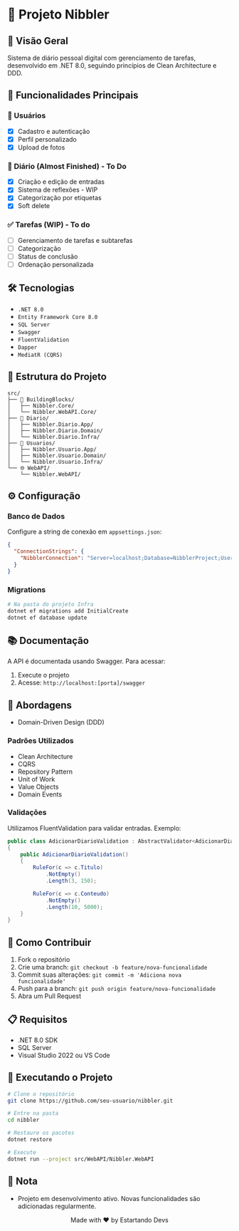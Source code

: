 # 📔 Projeto Nibbler

## 🌟 Visão Geral
Sistema de diário pessoal digital com gerenciamento de tarefas, desenvolvido em .NET 8.0, seguindo princípios de Clean Architecture e DDD.

## 🚀 Funcionalidades Principais

### 👤 Usuários
- [x] Cadastro e autenticação
- [x] Perfil personalizado
- [x] Upload de fotos

### 📝 Diário (Almost Finished) - To Do
- [x] Criação e edição de entradas
- [x] Sistema de reflexões - WIP
- [x] Categorização por etiquetas
- [x] Soft delete

### ✅ Tarefas (WIP) - To do
- [ ] Gerenciamento de tarefas e subtarefas
- [ ] Categorização
- [ ] Status de conclusão
- [ ] Ordenação personalizada

## 🛠️ Tecnologias

- `.NET 8.0`
- `Entity Framework Core 8.0`
- `SQL Server`
- `Swagger`
- `FluentValidation`
- `Dapper`
- `MediatR (CQRS)`

## 📁 Estrutura do Projeto

```
src/
├── 🧱 BuildingBlocks/
│   ├── Nibbler.Core/
│   └── Nibbler.WebAPI.Core/
├── 📔 Diario/
│   ├── Nibbler.Diario.App/
│   ├── Nibbler.Diario.Domain/
│   └── Nibbler.Diario.Infra/
├── 👤 Usuarios/
│   ├── Nibbler.Usuario.App/
│   ├── Nibbler.Usuario.Domain/
│   └── Nibbler.Usuario.Infra/
└── 🌐 WebAPI/
    └── Nibbler.WebAPI/
```

## ⚙️ Configuração

### Banco de Dados
Configure a string de conexão em `appsettings.json`:

```json
{
  "ConnectionStrings": {
    "NibblerConnection": "Server=localhost;Database=NibblerProject;User Id=sa;Password=SuaSenha;TrustServerCertificate=True"
  }
}
```

### Migrations
```bash
# Na pasta do projeto Infra
dotnet ef migrations add InitialCreate
dotnet ef database update
```

## 📚 Documentação

A API é documentada usando Swagger. Para acessar:

1. Execute o projeto
2. Acesse: `http://localhost:[porta]/swagger`
## 🚥 Abordagens
- Domain-Driven Design (DDD)

### Padrões Utilizados
- Clean Architecture
- CQRS
- Repository Pattern
- Unit of Work
- Value Objects
- Domain Events

### Validações
Utilizamos FluentValidation para validar entradas. Exemplo:

```csharp
public class AdicionarDiarioValidation : AbstractValidator<AdicionarDiarioCommand>
{
    public AdicionarDiarioValidation()
    {
        RuleFor(c => c.Titulo)
            .NotEmpty()
            .Length(3, 150);

        RuleFor(c => c.Conteudo)
            .NotEmpty()
            .Length(10, 5000);
    }
}
```

## 🤝 Como Contribuir

1. Fork o repositório
2. Crie uma branch: `git checkout -b feature/nova-funcionalidade`
3. Commit suas alterações: `git commit -m 'Adiciona nova funcionalidade'`
4. Push para a branch: `git push origin feature/nova-funcionalidade`
5. Abra um Pull Request

## 📋 Requisitos

- .NET 8.0 SDK
- SQL Server
- Visual Studio 2022 ou VS Code

## 🚀 Executando o Projeto

```bash
# Clone o repositório
git clone https://github.com/seu-usuario/nibbler.git

# Entre na pasta
cd nibbler

# Restaure os pacotes
dotnet restore

# Execute
dotnet run --project src/WebAPI/Nibbler.WebAPI
```


## 📝 Nota

- Projeto em desenvolvimento ativo. Novas funcionalidades são adicionadas regularmente.
  
<div align="center">
Made with ❤️ by Estartando Devs
</div>
